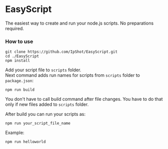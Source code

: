 # EasyScript

The easiest way to create and run your node.js scripts.
No preparations required.

### How to use

```
git clone https://github.com/IpShot/EasyScript.git
cd ./EasyScript
npm install
```

Add your script file to `scripts` folder.\
Next command adds run names for scripts from `scripts` folder to `package.json`:
```
npm run build
```
You don't have to call build command after file changes. You have to do that only if new files added to `scripts` folder.

After build you can run your scripts as:
```
npm run your_script_file_name
```

Example:
```
npm run helloworld
```
